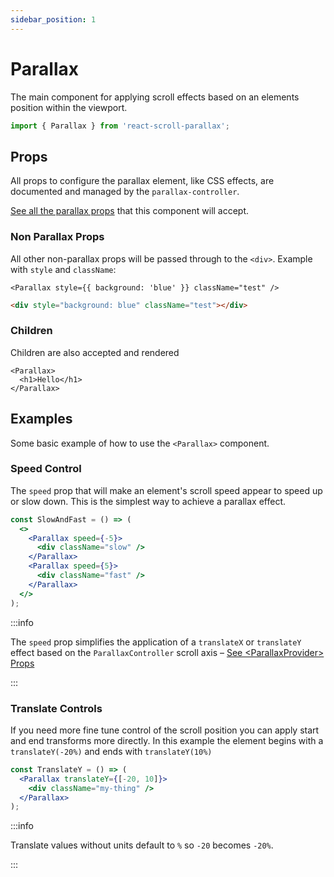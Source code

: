 ```yaml
---
sidebar_position: 1
---
```


# Parallax

The main component for applying scroll effects based on an elements position within the viewport.

```jsx
import { Parallax } from 'react-scroll-parallax';
```

## Props

All props to configure the parallax element, like CSS effects, are documented and managed by the `parallax-controller`.

[See all the parallax props](https://parallax-controller.vercel.app/docs/usage/props) that this component will accept.

### Non Parallax Props

All other non-parallax props will be passed through to the `<div>`. Example with `style` and `className`:

```tsx
<Parallax style={{ background: 'blue' }} className="test" />
```

```html title="Output HTML"
<div style="background: blue" className="test"></div>
```

### Children

Children are also accepted and rendered

```tsx
<Parallax>
  <h1>Hello</h1>
</Parallax>
```

## Examples

Some basic example of how to use the `<Parallax>` component.

### Speed Control

The `speed` prop that will make an element's scroll speed appear to speed up or slow down. This is the simplest way to achieve a parallax effect.

```jsx
const SlowAndFast = () => (
  <>
    <Parallax speed={-5}>
      <div className="slow" />
    </Parallax>
    <Parallax speed={5}>
      <div className="fast" />
    </Parallax>
  </>
);
```

:::info

The `speed` prop simplifies the application of a `translateX` or `translateY` effect based on the `ParallaxController` scroll axis – [See <ParallaxProvider\> Props](/docs/usage/components/parallax-provider#parallaxprovider-props)

:::

### Translate Controls

If you need more fine tune control of the scroll position you can apply start and end transforms more directly. In this example the element begins with a `translateY(-20%)` and ends with `translateY(10%)`

```jsx
const TranslateY = () => (
  <Parallax translateY={[-20, 10]}>
    <div className="my-thing" />
  </Parallax>
);
```

:::info

Translate values without units default to `%` so `-20` becomes `-20%`.

:::
